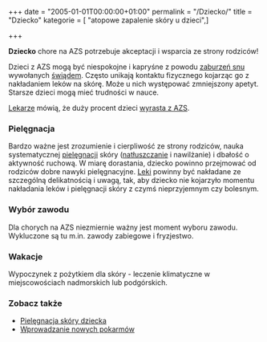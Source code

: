 +++
date = "2005-01-01T00:00:00+01:00"
permalink = "/Dziecko/"
title = "Dziecko"
kategorie = [ "atopowe zapalenie skóry u dzieci",]

+++

**Dziecko** chore na AZS potrzebuje akceptacji i wsparcia ze strony rodziców!

Dzieci z AZS mogą być niespokojne i kapryśne z powodu [zaburzeń snu](/atopedia/Bezsenność "wikilink") wywołanych [świądem](/atopedia/Świąd "wikilink"). Często unikają kontaktu fizycznego kojarząc go z nakładaniem leków na skórę. Może u nich występować zmniejszony apetyt. Starsze dzieci mogą mieć trudności w nauce.

[Lekarze](/atopedia/Lekarze "wikilink") mówią, że duży procent dzieci [wyrasta z AZS](/atopedia/Wyrastanie_z_AZS "wikilink").

### Pielęgnacja

Bardzo ważne jest zrozumienie i cierpliwość ze strony rodziców, nauka systematycznej [pielęgnacji](/atopedia/Pielęgnacja "wikilink") skóry ([natłuszczanie](/atopedia/Natłuszczanie "wikilink") i nawilżanie) i dbałość o aktywność ruchową. W miarę dorastania, dziecko powinno przejmować od rodziców dobre nawyki pielęgnacyjne. [Leki](/atopedia/Leki "wikilink") powinny być nakładane ze szczególną delikatnością i uwagą, tak, aby dziecko nie kojarzyło momentu nakładania leków i pielęgnacji skóry z czymś nieprzyjemnym czy bolesnym.

### Wybór zawodu

Dla chorych na AZS niezmiernie ważny jest moment wyboru zawodu. Wykluczone są tu m.in. zawody zabiegowe i fryzjestwo.

### Wakacje

Wypoczynek z pożytkiem dla skóry - leczenie klimatyczne w miejscowościach nadmorskich lub podgórskich.

### Zobacz także

-   [Pielęgnacja skóry dziecka](http://media.netpr.pl/notatka_26286.html)
-   [Wprowadzanie nowych pokarmów](/atopedia/Wprowadzanie_nowych_pokarmów "wikilink")
